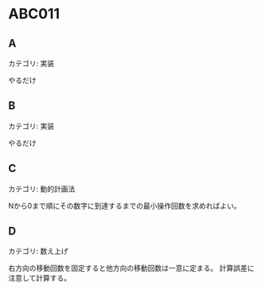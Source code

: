 # ABC011

## A
カテゴリ: 実装

やるだけ

## B
カテゴリ: 実装

やるだけ

## C
カテゴリ: 動的計画法

Nから0まで順にその数字に到達するまでの最小操作回数を求めればよい。

## D
カテゴリ: 数え上げ

右方向の移動回数を固定すると他方向の移動回数は一意に定まる。
計算誤差に注意して計算する。
